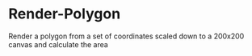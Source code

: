 # Render-Polygon
Render a polygon from a set of coordinates scaled down to a 200x200 canvas and calculate the area
